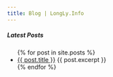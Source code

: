 ```yaml
---
title: Blog | LongLy.Info
---
```


##### Latest Posts

<ul class="mt-4">
  {% for post in site.posts %}
    <li>
      <a href="{{ post.url }}">{{ post.title }}</a>
      {{ post.excerpt }}
    </li>
  {% endfor %}
</ul>

